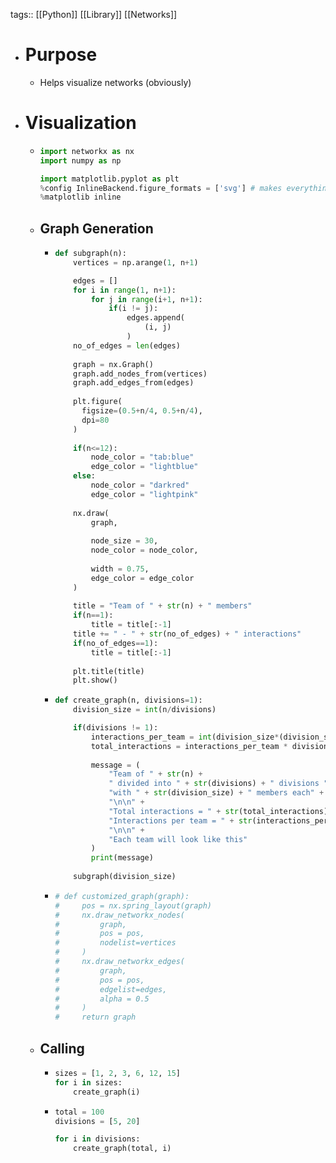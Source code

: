 tags:: [[Python]] [[Library]] [[Networks]]

- # Purpose
	- Helps visualize networks (obviously)
- # Visualization
	- ```python
	  import networkx as nx
	  import numpy as np
	  
	  import matplotlib.pyplot as plt
	  %config InlineBackend.figure_formats = ['svg'] # makes everything svg by default
	  %matplotlib inline
	  ```
	- ## Graph Generation
		- ```python
		  def subgraph(n):
		      vertices = np.arange(1, n+1)
		  
		      edges = []
		      for i in range(1, n+1):
		          for j in range(i+1, n+1):
		              if(i != j):
		                  edges.append(
		                      (i, j)
		                  )
		      no_of_edges = len(edges)
		                  
		      graph = nx.Graph()
		      graph.add_nodes_from(vertices)
		      graph.add_edges_from(edges)
		      
		      plt.figure(
		        figsize=(0.5+n/4, 0.5+n/4),
		        dpi=80
		      )
		      
		      if(n<=12):
		          node_color = "tab:blue"
		          edge_color = "lightblue"
		      else:
		          node_color = "darkred"
		          edge_color = "lightpink"
		      
		      nx.draw(
		          graph,
		          
		          node_size = 30,
		          node_color = node_color,
		          
		          width = 0.75,
		          edge_color = edge_color
		      )
		      
		      title = "Team of " + str(n) + " members"
		      if(n==1):
		          title = title[:-1]
		      title += " - " + str(no_of_edges) + " interactions"
		      if(no_of_edges==1):
		          title = title[:-1]
		      
		      plt.title(title)
		      plt.show()
		  ```
		- ```python
		  def create_graph(n, divisions=1):
		      division_size = int(n/divisions)
		  
		      if(divisions != 1):       
		          interactions_per_team = int(division_size*(division_size - 1)/2)
		          total_interactions = interactions_per_team * divisions
		              
		          message = (
		              "Team of " + str(n) +
		              " divided into " + str(divisions) + " divisions " +
		              "with " + str(division_size) + " members each" +
		              "\n\n" + 
		              "Total interactions = " + str(total_interactions) + "\n" +
		              "Interactions per team = " + str(interactions_per_team) +
		              "\n\n" +
		              "Each team will look like this"
		          )
		          print(message)
		          
		      subgraph(division_size)
		  ```
		- ```python
		  # def customized_graph(graph):
		  #     pos = nx.spring_layout(graph)
		  #     nx.draw_networkx_nodes(
		  #         graph,
		  #         pos = pos,
		  #         nodelist=vertices
		  #     )
		  #     nx.draw_networkx_edges(
		  #         graph,
		  #         pos = pos,
		  #         edgelist=edges,
		  #         alpha = 0.5
		  #     )
		  #     return graph
		  ```
	- ## Calling
		- ```python
		  sizes = [1, 2, 3, 6, 12, 15]
		  for i in sizes:
		      create_graph(i)
		  ```
		- ```python
		  total = 100
		  divisions = [5, 20]
		  
		  for i in divisions:
		      create_graph(total, i)
		  ```